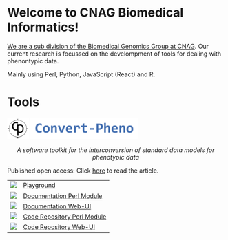 # Welcome to CNAG Biomedical Informatics!

[We are a sub division of the Biomedical Genomics Group at CNAG](https://www.cnag.eu/teams/genome-research-unit/biomedical-genomics-group). Our current research is focussed on the develompment of tools
for dealing with phenontypic data.

Mainly using Perl, Python, JavaScript (React) and R.

# Tools

<p align="left">
  <a href="https://github.com/cnag-biomedical-informatics/convert-pheno"><img src="https://raw.githubusercontent.com/cnag-biomedical-informatics/convert-pheno/main/docs/img/CP-logo.png" width="50" alt="Convert-Pheno"></a>
  <a href="https://github.com/cnag-biomedical-informatics/convert-pheno"><img src="https://raw.githubusercontent.com/cnag-biomedical-informatics/convert-pheno/main/docs/img/CP-text.png" width="250" alt="Convert-Pheno"></a>
</p>
<p align="center">
    <em>A software toolkit for the interconversion of standard data models for phenotypic data</em>
</p>

Published open access: Click [here](https://doi.org/10.1016/j.jbi.2023.104558) to read the article.

| | | 
|---|---|
| [<img src="https://raw.githubusercontent.com/FortAwesome/Font-Awesome/6.x/svgs/solid/flask.svg" height="16">](https://convert-pheno.cnag.cat) | [Playground](https://convert-pheno.cnag.cat) |
| [<img src="https://raw.githubusercontent.com/FortAwesome/Font-Awesome/6.x/svgs/solid/book.svg" height="16">](https://cnag-biomedical-informatics.github.io/convert-pheno) | [Documentation Perl Module](https://cnag-biomedical-informatics.github.io/convert-pheno) |
| [<img src="https://raw.githubusercontent.com/FortAwesome/Font-Awesome/6.x/svgs/solid/book.svg" height="16">](https://cnag-biomedical-informatics.github.io/convert-pheno-ui) | [Documentation Web-UI](https://cnag-biomedical-informatics.github.io/convert-pheno-ui) |
| [<img src="https://raw.githubusercontent.com/FortAwesome/Font-Awesome/6.x/svgs/brands/github.svg" height="16">](https://github.com/CNAG-Biomedical-Informatics/convert-pheno) | [Code Repository Perl Module](https://github.com/CNAG-Biomedical-Informatics/convert-pheno) |
| [<img src="https://raw.githubusercontent.com/FortAwesome/Font-Awesome/6.x/svgs/brands/github.svg" height="16">](https://github.com/CNAG-Biomedical-Informatics/convert-pheno-ui) | [Code Repository Web-UI](https://github.com/CNAG-Biomedical-Informatics/convert-pheno-ui) |